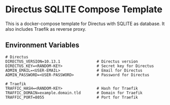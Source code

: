 # Directus SQLITE Compose Template
This is a docker-compose template for Directus with SQLITE as database. It also includes Traefik as reverse proxy.

## Environment Variables
```env
# Directus
DIRECTUS_VERSION=10.13.1                # Directus version
DIRECTUS_KEY=<RANDOM-KEY>               # Secret key for Directus
ADMIN_EMAIL=<USER-EMAIL>                # Email for Directus
ADMIN_PASSWORD=<USER-PASSWORD>          # Password for Directus

# Traefik
TRAFFIC_HASH=<RANDOM-KEY>               # Hash for Traefik
TRAFFIC_DOMAIN=example.domain.tld       # Domain for Traefik
TRAFFIC_PORT=8055                       # Port for Traefik
```



